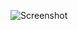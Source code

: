 ![Screenshot](https://raw.githubusercontent.com/Cryakl/Ultimate-RAT-Collection/refs/heads/main/ArabianAttacker/Arabian-Attacker%201.0.0%20B1/Screenshot.png)
